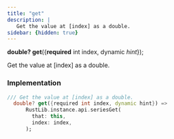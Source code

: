 ```yaml
---
title: "get"
description: |
   Get the value at [index] as a double.
sidebar: {hidden: true}
---
```

<span class="dart-code"><strong>double? get</strong>({<span class="nobr"><strong>required</strong> int index</span>, <span class="nobr">dynamic <i>hint</i></span>});</span>

 Get the value at [index] as a double.
### Implementation
```dart
/// Get the value at [index] as a double.
  double? get({required int index, dynamic hint}) =>
      RustLib.instance.api.seriesGet(
        that: this,
        index: index,
      );
```

[dynamic]: #
